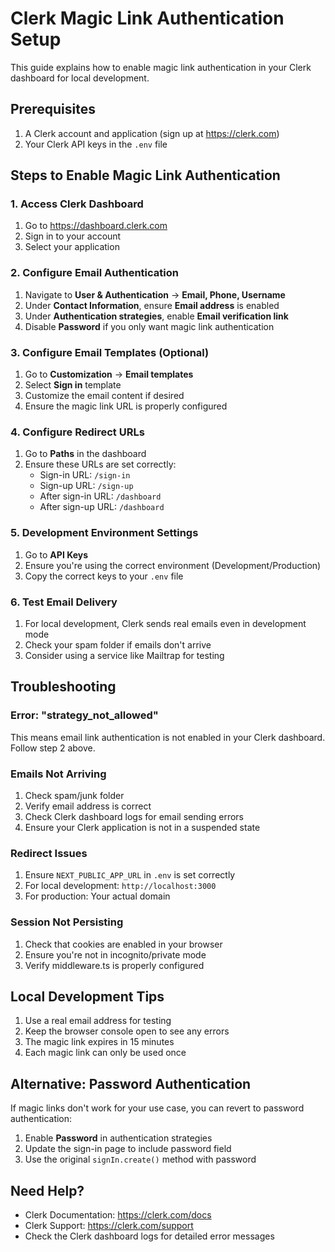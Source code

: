 # Clerk Magic Link Authentication Setup

This guide explains how to enable magic link authentication in your Clerk dashboard for local development.

## Prerequisites

1. A Clerk account and application (sign up at https://clerk.com)
2. Your Clerk API keys in the `.env` file

## Steps to Enable Magic Link Authentication

### 1. Access Clerk Dashboard
1. Go to https://dashboard.clerk.com
2. Sign in to your account
3. Select your application

### 2. Configure Email Authentication
1. Navigate to **User & Authentication** → **Email, Phone, Username**
2. Under **Contact Information**, ensure **Email address** is enabled
3. Under **Authentication strategies**, enable **Email verification link**
4. Disable **Password** if you only want magic link authentication

### 3. Configure Email Templates (Optional)
1. Go to **Customization** → **Email templates**
2. Select **Sign in** template
3. Customize the email content if desired
4. Ensure the magic link URL is properly configured

### 4. Configure Redirect URLs
1. Go to **Paths** in the dashboard
2. Ensure these URLs are set correctly:
   - Sign-in URL: `/sign-in`
   - Sign-up URL: `/sign-up`
   - After sign-in URL: `/dashboard`
   - After sign-up URL: `/dashboard`

### 5. Development Environment Settings
1. Go to **API Keys**
2. Ensure you're using the correct environment (Development/Production)
3. Copy the correct keys to your `.env` file

### 6. Test Email Delivery
1. For local development, Clerk sends real emails even in development mode
2. Check your spam folder if emails don't arrive
3. Consider using a service like Mailtrap for testing

## Troubleshooting

### Error: "strategy_not_allowed"
This means email link authentication is not enabled in your Clerk dashboard. Follow step 2 above.

### Emails Not Arriving
1. Check spam/junk folder
2. Verify email address is correct
3. Check Clerk dashboard logs for email sending errors
4. Ensure your Clerk application is not in a suspended state

### Redirect Issues
1. Ensure `NEXT_PUBLIC_APP_URL` in `.env` is set correctly
2. For local development: `http://localhost:3000`
3. For production: Your actual domain

### Session Not Persisting
1. Check that cookies are enabled in your browser
2. Ensure you're not in incognito/private mode
3. Verify middleware.ts is properly configured

## Local Development Tips

1. Use a real email address for testing
2. Keep the browser console open to see any errors
3. The magic link expires in 15 minutes
4. Each magic link can only be used once

## Alternative: Password Authentication

If magic links don't work for your use case, you can revert to password authentication:
1. Enable **Password** in authentication strategies
2. Update the sign-in page to include password field
3. Use the original `signIn.create()` method with password

## Need Help?

- Clerk Documentation: https://clerk.com/docs
- Clerk Support: https://clerk.com/support
- Check the Clerk dashboard logs for detailed error messages